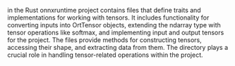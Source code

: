 in the Rust onnxruntime project contains files that define traits and implementations for working with tensors. It includes functionality for converting inputs into OrtTensor objects, extending the ndarray type with tensor operations like softmax, and implementing input and output tensors for the project. The files provide methods for constructing tensors, accessing their shape, and extracting data from them. The directory plays a crucial role in handling tensor-related operations within the project.